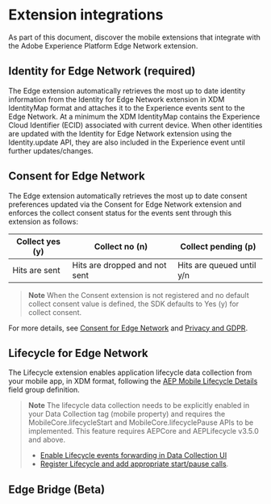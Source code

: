# Extension integrations

As part of this document, discover the mobile extensions that integrate with the Adobe Experience Platform Edge Network extension.

## Identity for Edge Network (required)

The Edge extension automatically retrieves the most up to date identity information from the Identity for Edge Network extension in XDM IdentityMap format and attaches it to the Experience events sent to the Edge Network.
At a minimum the XDM IdentityMap contains the Experience Cloud Identifier (ECID) associated with current device. When other identities are updated with the Identity for Edge Network extension using the Identity.update API, they are also included in the Experience event until further updates/changes.

## Consent for Edge Network

The Edge extension automatically retrieves the most up to date consent preferences updated via the Consent for Edge Network extension and enforces the collect consent status for the events sent through this extension as follows:

| Collect yes (y) | Collect no (n)                | Collect pending (p)       |
| --------------- | ----------------------------- | ------------------------- |
| Hits are sent   | Hits are dropped and not sent | Hits are queued until y/n |

> **Note**
> When the Consent extension is not registered and no default collect consent value is defined, the SDK defaults to Yes (y) for collect consent.

For more details, see [Consent for Edge Network](https://aep-sdks.gitbook.io/docs/foundation-extensions/consent-for-edge-network) and [Privacy and GDPR](https://aep-sdks.gitbook.io/docs/resources/privacy-and-gdpr).

## Lifecycle for Edge Network

The Lifecycle extension enables application lifecycle data collection from your mobile app, in XDM format, following the [AEP Mobile Lifecycle Details](https://github.com/adobe/xdm/blob/master/docs/reference/adobe/experience/aep-mobile-lifecycle-details.schema.md) field group definition.

> **Note**
> The lifecycle data collection needs to be explicitly enabled in your Data Collection tag (mobile property) and requires the MobileCore.lifecycleStart and MobileCore.lifecyclePause APIs to be implemented. This feature requires AEPCore and AEPLifecycle v3.5.0 and above.
> - [Enable Lifecycle events forwarding in Data Collection UI](https://aep-sdks.gitbook.io/docs/foundation-extensions/lifecycle-for-edge-network)
> - [Register Lifecycle and add appropriate start/pause calls](https://aep-sdks.gitbook.io/docs/foundation-extensions/mobile-core/lifecycle).

## Edge Bridge (Beta)

